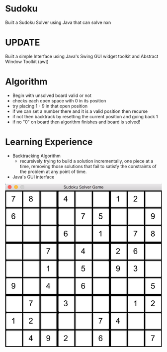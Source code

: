 # Sudoku
Built a Sudoku Solver using Java that can solve nxn

# UPDATE
Built a simple Interface using Java's Swing GUI widget toolkit and Abstract Window Toolkit (awt)

# Algorithm
- Begin with unsolved board valid or not
- checks each open space with 0 in its position
- try placing 1 - 9 in that open position
- if we can set a number there and it is a valid position then recurse
- if not then backtrack by resetting the current position and going back 1
- if no "0" on board then algorithm finishes and board is solved!

# Learning Experience

- Backtracking Algorithm
  - recursively trying to build a solution incrementally, one piece at a time, removing those solutions that fail to satisfy the constraints of the problem at any point of time. 
- Java's GUI interface


![](https://github.com/Dennayz/Sudoku/blob/master/grid.png)
